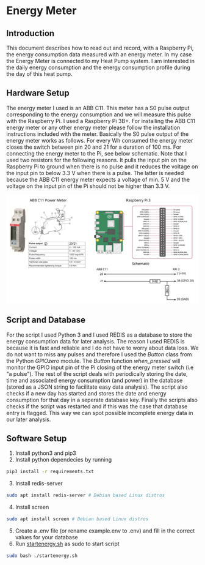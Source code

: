 # Energy Meter
## Introduction
This document describes how to read out and record, with a Raspberry Pi, the energy consumption data measured with an energy meter.
In my case the Energy Meter is connected to my Heat Pump system. I am interested in the daily energy consumption and the energy consumption profile during the day of this heat pump.
## Hardware Setup
The energy meter I used is an ABB C11. This meter has a S0 pulse output corresponding to the energy consumption and we will measure this pulse with the Raspberry Pi. I used a Raspberry Pi 3B+.
For installing the ABB C11 energy meter or any other energy meter please follow the installation instructions included with the meter.
Basically the S0 pulse output of the energy meter works as follows. For every Wh consumed the energy meter closes the switch between pin 20 and 21 for a duration of 100 ms.
For connecting the energy meter to the Pi, see below schematic. Note that I used two resistors for the following reasons. It pulls the input pin on the Raspberry Pi to ground when there is no pulse and it reduces the voltage on the input pin to below 3.3 V when there is a pulse. The latter is needed because the ABB C11 energy meter expects a voltage of min. 5 V and the voltage on the input pin of the Pi should not be higher than 3.3 V. 

![](schematic.svg)

## Script and Database
For the script I used Python 3 and I used REDIS as a database to store the energy consumption data for later analysis.
The reason I used REDIS is because it is fast and reliable and I do not have to worry about data loss.
We do not want to miss any pulses and therefore I used the *Button* class from the Python *GPIOzero* module. The *Button* function *when_pressed* will monitor the GPIO input pin of the Pi closing of the energy meter switch (i.e "a pulse").
The rest of the script deals with periodically storing the date, time and associated energy consumption (and power) in the database (stored as a JSON string to facilitate easy data analysis). The script also checks if a new day has started and stores the date and energy consumption for that day in a seperate database key. Finally the scripts also checks if the script was restarted and if this was the case that database entry is flagged. This way we can spot possible incomplete energy data in our later analysis.

## Software Setup
1. Install python3 and pip3
2. Install python dependecies by running 
```sh
pip3 install -r requirements.txt
```
3. Install redis-server
```sh
sudo apt install redis-server # Debian based Linux distros
```
4. Install screen
```sh
sudo apt install screen # Debian based Linux distros
```
5. Create a .env file (or rename example.env to .env) and fill in the correct values for your database
6. Run [startenergy.sh](startenergy.sh) as sudo to start script
```sh
sudo bash ./startenergy.sh
```